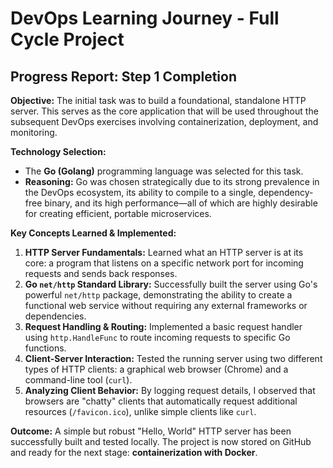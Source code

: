 # DevOps Learning Journey - Full Cycle Project

## Progress Report: Step 1 Completion

**Objective:** The initial task was to build a foundational, standalone HTTP server. This serves as the core application that will be used throughout the subsequent DevOps exercises involving containerization, deployment, and monitoring.

**Technology Selection:**
* The **Go (Golang)** programming language was selected for this task.
* **Reasoning:** Go was chosen strategically due to its strong prevalence in the DevOps ecosystem, its ability to compile to a single, dependency-free binary, and its high performance—all of which are highly desirable for creating efficient, portable microservices.

**Key Concepts Learned & Implemented:**

1.  **HTTP Server Fundamentals:** Learned what an HTTP server is at its core: a program that listens on a specific network port for incoming requests and sends back responses.
2.  **Go `net/http` Standard Library:** Successfully built the server using Go's powerful `net/http` package, demonstrating the ability to create a functional web service without requiring any external frameworks or dependencies.
3.  **Request Handling & Routing:** Implemented a basic request handler using `http.HandleFunc` to route incoming requests to specific Go functions.
4.  **Client-Server Interaction:** Tested the running server using two different types of HTTP clients: a graphical web browser (Chrome) and a command-line tool (`curl`).
5.  **Analyzing Client Behavior:** By logging request details, I observed that browsers are "chatty" clients that automatically request additional resources (`/favicon.ico`), unlike simple clients like `curl`.

**Outcome:**
A simple but robust "Hello, World" HTTP server has been successfully built and tested locally. The project is now stored on GitHub and ready for the next stage: **containerization with Docker**.

